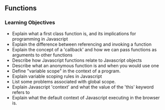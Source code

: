 ## Functions

### Learning Objectives

- Explain what a first class function is, and its implications for programming in Javascript
- Explain the difference between referencing and invoking a function
- Explain the concept of a 'callback' and how we can pass functions as arguments to other functions
- Describe how Javascript functions relate to Javascript objects
- Describe what an anonymous function is and when you would use one
- Define "variable scope" in the context of a program.
- Explain variable scoping rules in Javascript
- List some problems associated with global scope.
- Explain Javascript 'context' and what the value of the 'this' keyword refers to
- Explain what the default context of Javascript executing in the browser is.
